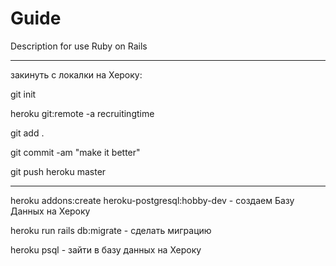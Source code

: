 # Guide

Description for use Ruby on Rails

----------------------------------------

закинуть с локалки на Хероку:

git init

heroku git:remote -a recruitingtime

git add .

git commit -am "make it better"

git push heroku master

----------------------------------------

heroku addons:create heroku-postgresql:hobby-dev - создаем Базу Данных на Хероку

heroku run rails db:migrate -                      сделать миграцию 

heroku psql - зайти в базу данных на Хероку

